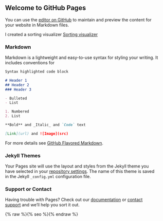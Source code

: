 ## Welcome to GitHub Pages

You can use the [editor on GitHub](https://github.com/christianantonyquero/christianantonyquero.github.io/edit/master/index.md) to maintain and preview the content for your website in Markdown files.

I created a sorting visualizer  [Sorting visualizer](https://christianantonyquero.github.io/visualizer) 


### Markdown

Markdown is a lightweight and easy-to-use syntax for styling your writing. It includes conventions for

```markdown
Syntax highlighted code block

# Header 1
## Header 2
### Header 3

- Bulleted
- List

1. Numbered
2. List

**Bold** and _Italic_ and `Code` text

[Link](url) and ![Image](src)
```

For more details see [GitHub Flavored Markdown](https://guides.github.com/features/mastering-markdown/).

### Jekyll Themes

Your Pages site will use the layout and styles from the Jekyll theme you have selected in your [repository settings](https://github.com/christianantonyquero/christianantonyquero.github.io/settings). The name of this theme is saved in the Jekyll `_config.yml` configuration file.

### Support or Contact

Having trouble with Pages? Check out our [documentation](https://help.github.com/categories/github-pages-basics/) or [contact support](https://github.com/contact) and we’ll help you sort it out.
<head>{% raw %}{% seo %}{% endraw %}</head>